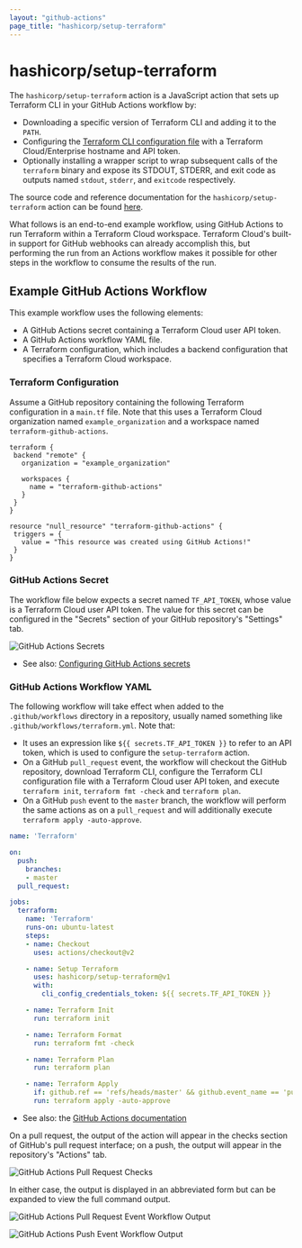 ```yaml
---
layout: "github-actions"
page_title: "hashicorp/setup-terraform"
---
```


# hashicorp/setup-terraform

The `hashicorp/setup-terraform` action is a JavaScript action that sets up Terraform CLI in your GitHub Actions workflow by:

* Downloading a specific version of Terraform CLI and adding it to the `PATH`.
* Configuring the [Terraform CLI configuration file](/docs/commands/cli-config.html) with a Terraform Cloud/Enterprise hostname and API token.
* Optionally installing a wrapper script to wrap subsequent calls of the `terraform` binary and expose its STDOUT, STDERR, and exit code as outputs named `stdout`, `stderr`, and `exitcode` respectively.

The source code and reference documentation for the `hashicorp/setup-terraform` action can be found [here](https://github.com/hashicorp/setup-terraform).

What follows is an end-to-end example workflow, using GitHub Actions to run Terraform within a Terraform Cloud workspace. Terraform Cloud's built-in support for GitHub webhooks can already accomplish this, but performing the run from an Actions workflow makes it possible for other steps in the workflow to consume the results of the run.

## Example GitHub Actions Workflow

This example workflow uses the following elements:

- A GitHub Actions secret containing a Terraform Cloud user API token.
- A GitHub Actions workflow YAML file.
- A Terraform configuration, which includes a backend configuration that specifies a Terraform Cloud workspace.

### Terraform Configuration

Assume a GitHub repository containing the following Terraform configuration in a `main.tf` file. Note that this uses a Terraform Cloud organization named `example_organization` and a workspace named `terraform-github-actions`.

```hcl
terraform {
 backend "remote" {
   organization = "example_organization"

   workspaces {
     name = "terraform-github-actions"
   }
 }
}

resource "null_resource" "terraform-github-actions" {
 triggers = {
   value = "This resource was created using GitHub Actions!"
 }
}
```

### GitHub Actions Secret

The workflow file below expects a secret named `TF_API_TOKEN`, whose value is a Terraform Cloud user API token. The value for this secret can be configured in the "Secrets" section of your GitHub repository's "Settings" tab.

![GitHub Actions Secrets](/docs/github-actions/images/setup-terraform/secrets.png)

- See also: [Configuring GitHub Actions secrets](https://help.github.com/en/actions/configuring-and-managing-workflows/creating-)

### GitHub Actions Workflow YAML

The following workflow will take effect when added to the `.github/workflows` directory in a repository, usually named something like `.github/workflows/terraform.yml`. Note that:

- It uses an expression like `${{ secrets.TF_API_TOKEN }}` to refer to an API token, which is used to configure the `setup-terraform` action.
- On a GitHub `pull_request` event, the workflow will checkout the GitHub repository, download Terraform CLI, configure the Terraform CLI configuration file with a Terraform Cloud user API token, and execute `terraform init`, `terraform fmt -check` and `terraform plan`.
- On a GitHub `push` event to the `master` branch, the workflow will perform the same actions as on a `pull_request` and will additionally execute `terraform apply -auto-approve`.

```yaml
name: 'Terraform'

on:
  push:
    branches:
    - master
  pull_request:

jobs:
  terraform:
    name: 'Terraform'
    runs-on: ubuntu-latest
    steps:
    - name: Checkout
      uses: actions/checkout@v2

    - name: Setup Terraform
      uses: hashicorp/setup-terraform@v1
      with:
        cli_config_credentials_token: ${{ secrets.TF_API_TOKEN }}

    - name: Terraform Init
      run: terraform init

    - name: Terraform Format
      run: terraform fmt -check

    - name: Terraform Plan
      run: terraform plan

    - name: Terraform Apply
      if: github.ref == 'refs/heads/master' && github.event_name == 'push'
      run: terraform apply -auto-approve
```

- See also: the [GitHub Actions documentation](https://help.github.com/en/actions)

On a pull request, the output of the action will appear in the checks section of GitHub's pull request interface; on a push, the output will appear in the repository's "Actions" tab.

![GitHub Actions Pull Request Checks](/docs/github-actions/images/setup-terraform/pull-request-checks.png)

In either case, the output is displayed in an abbreviated form but can be expanded to view the full command output.

![GitHub Actions Pull Request Event Workflow Output](/docs/github-actions/images/setup-terraform/pull-request-output.png)

![GitHub Actions Push Event Workflow Output](/docs/github-actions/images/setup-terraform/push-output.png)

